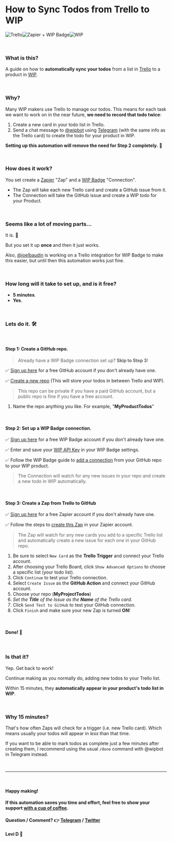 # How to Sync Todos from Trello to WIP

![Trello](https://notes.ciscospark.com/images/trello-logo.png)![Zapier + WIP Badge](https://emojipedia-us.s3.amazonaws.com/thumbs/120/apple/129/high-voltage-sign_26a1.png)![WIP](https://emojipedia-us.s3.amazonaws.com/thumbs/120/apple/129/construction-sign_1f6a7.png)

<br>

### What is this?
A guide on how to **automatically sync your todos** from a list in [Trello](https://trello.com/) to a product in [WIP](https://wip.chat/).

<br>

### Why?
Many WIP makers use Trello to manage our todos. This means for each task we want to work on in the near future, **we need to record that todo twice**:
1. Create a new card in your todo list in Trello.
2. Send a chat message to [@wipbot](https://t.me/wipbot) using [Telegram](https://telegram.org/) (with the same info as the Trello card) to create the todo for your product in WIP.

**Setting up this automation will remove the need for Step 2 completely.** 🙌

<br>

### How does it work?
You set create a [Zapier](https://zapier.com/) "Zap" and a [WIP Badge](https://wipbadge.com/) "Connection".
- The Zap will take each new Trello card and create a GitHub issue from it.
- The Connection will take the GitHub issue and create a WIP todo for your Product.

<br>

### Seems like a lot of moving parts...
It is. 🤷

But you set it up **once** and then it just works.

Also, [@joelbaudin](https://wip.chat/@joelbaudin) is working on a Trello integration for WIP Badge to make this easier, but until then this automation works just fine.

<br>

### How long will it take to set up, and is it free?
* **5 minutes**.
* **Yes**.

<br>

### Lets do it. 🛠️

<br>

#### Step 1: Create a GitHub repo.
> Already have a WIP Badge connection set up? **Skip to Step 3**!

✅ [Sign up here](https://github.com/join?source=header-home) for a free GitHub account if you don't already have one.

✅ [Create a new repo](https://help.github.com/articles/create-a-repo/) (This will store your todos in between Trello and WIP).
 > This repo can be private if you have a paid GitHub account, but a public repo is fine if you have a free account.
 
 1. Name the repo anything you like. For example, "**MyProductTodos**"

<br>

#### Step 2: Set up a WIP Badge connection.

✅ [Sign up here](https://wipbadge.com/signup) for a free WIP Badge account if you don't already have one.

✅ Enter and save your [WIP API Key](https://wip.chat/api) in your WIP Badge settings.

✅ Follow the WIP Badge guide to [add a connection](https://wipbadge.com/guides) from your GitHub repo to your WIP product.
> The Connection will watch for any new issues in your repo and create a new todo in WIP automatically.

<br>

#### Step 3: Create a Zap from Trello to GitHub

✅ [Sign up here](https://zapier.com/sign-up/) for a free Zapier account if you don't already have one.

✅ Follow the steps to [create this Zap](https://zapier.com/app/editor/template/563) in your Zapier account.
> The Zap will watch for any new cards you add to a specific Trello list and automatically create a new issue for each one in your GitHub repo.

1. Be sure to select `New Card` as the **Trello Trigger** and connect your Trello account.
2. After choosing your Trello Board, click `Show Advanced Options` to choose a specific list (your todo list).
3. Click `Continue` to test your Trello connection.
4. Select `Create Issue` as the **GitHub Action** and connect your GitHub account.
5. Choose your repo (**MyProjectTodos**)
6. *Set the **Title** of the Issue as the **Name** of the Trello card.*
7. Click `Send Test to GitHub` to test your GitHub connection.
8. Click `Finish` and make sure your new Zap is turned **ON**!

<br>

#### Done! 🎉

<br>

### Is that it?
Yep. Get back to work!

Continue making as you normally do, adding new todos to your Trello list.

Within 15 minutes, they **automatically appear in your product's todo list in WIP**.

<br>

### Why 15 minutes?
That's how often Zaps will check for a trigger (i.e. new Trello card). Which means usually your todos will appear in *less* than that time.

If you want to be able to mark todos as complete just a few minutes after creating them, I recommend using the usual `/done` command with @wipbot in Telegram instead.

<br>

---

<br>

#### Happy making!
#### If this automation saves you time and effort, feel free to show your support [with a cup of coffee](https://www.buymeacoffee.com/levidxyz).
#### Question / Comment? 👉 [Telegram](https://t.me/levidxyz) / [Twitter](https://twitter.com/levidxyz)
#### Levi D 🤙
